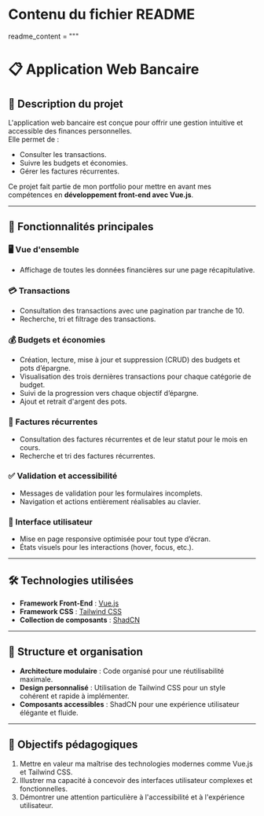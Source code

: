 # Contenu du fichier README
readme_content = """
# 📋 Application Web Bancaire  

## 📝 Description du projet  
L'application web bancaire est conçue pour offrir une gestion intuitive et accessible des finances personnelles.  
Elle permet de :  
- Consulter les transactions.  
- Suivre les budgets et économies.  
- Gérer les factures récurrentes.  

Ce projet fait partie de mon portfolio pour mettre en avant mes compétences en **développement front-end avec Vue.js**.  

---

## 🚀 Fonctionnalités principales  

### 🖥️ Vue d'ensemble  
- Affichage de toutes les données financières sur une page récapitulative.  

### 💳 Transactions  
- Consultation des transactions avec une pagination par tranche de 10.  
- Recherche, tri et filtrage des transactions.  

### 💰 Budgets et économies  
- Création, lecture, mise à jour et suppression (CRUD) des budgets et pots d’épargne.  
- Visualisation des trois dernières transactions pour chaque catégorie de budget.  
- Suivi de la progression vers chaque objectif d’épargne.  
- Ajout et retrait d'argent des pots.  

### 📑 Factures récurrentes  
- Consultation des factures récurrentes et de leur statut pour le mois en cours.  
- Recherche et tri des factures récurrentes.  

### ✅ Validation et accessibilité  
- Messages de validation pour les formulaires incomplets.  
- Navigation et actions entièrement réalisables au clavier.  

### 📱 Interface utilisateur  
- Mise en page responsive optimisée pour tout type d’écran.  
- États visuels pour les interactions (hover, focus, etc.).  

---

## 🛠️ Technologies utilisées  

- **Framework Front-End** : [Vue.js](https://vuejs.org/)  
- **Framework CSS** : [Tailwind CSS](https://tailwindcss.com/)  
- **Collection de composants** : [ShadCN](https://www.shadcn-vue.com/)  

---

## 📐 Structure et organisation  

- **Architecture modulaire** : Code organisé pour une réutilisabilité maximale.  
- **Design personnalisé** : Utilisation de Tailwind CSS pour un style cohérent et rapide à implémenter.  
- **Composants accessibles** : ShadCN pour une expérience utilisateur élégante et fluide.  

---

## 🎯 Objectifs pédagogiques  

1. Mettre en valeur ma maîtrise des technologies modernes comme Vue.js et Tailwind CSS.  
2. Illustrer ma capacité à concevoir des interfaces utilisateur complexes et fonctionnelles.  
3. Démontrer une attention particulière à l'accessibilité et à l'expérience utilisateur.  

